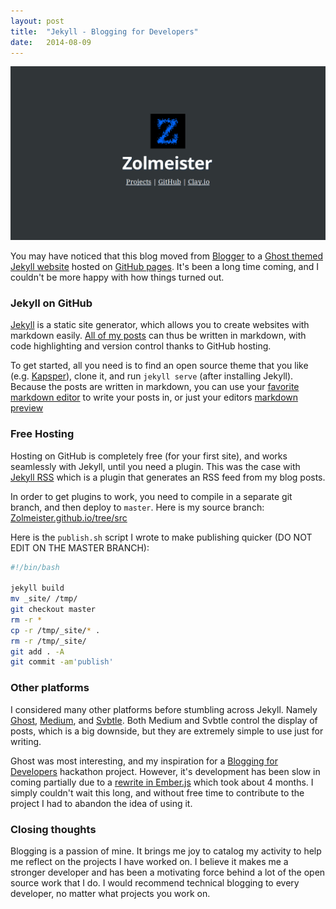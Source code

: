 ```yaml
---
layout: post
title:  "Jekyll - Blogging for Developers"
date:   2014-08-09
---
```


[![](/assets/images/blog-header.png)](/2014/08/jekyll-blogging-for-developers.html)

You may have noticed that this blog moved from [Blogger](http://zolmeister.blogspot.com/)
to a [Ghost themed](https://github.com/rosario/kasper) [Jekyll website](http://jekyllrb.com/)
hosted on [GitHub pages](https://pages.github.com/). It's been a long time coming,
and I couldn't be more happy with how things turned out.

### Jekyll on GitHub
[Jekyll](https://pages.github.com/) is a static site generator, which allows you
to create websites with markdown easily.
[All of my posts](https://github.com/Zolmeister/Zolmeister.github.io/tree/src/_posts)
can thus be written in markdown, with code highlighting and version control thanks to GitHub hosting.

To get started, all you need is to find an open source theme that you like
(e.g. [Kapsper](https://github.com/rosario/kasper)), clone it, and run `jekyll serve` (after installing Jekyll).
Because the posts are written in markdown, you can use your
[favorite markdown editor](http://dillinger.io/) to write your posts in, or just your editors [markdown preview](https://atom.io/packages/markdown-preview)

### Free Hosting
Hosting on GitHub is completely free (for your first site), and works seamlessly with Jekyll, until you need a plugin.
This was the case with [Jekyll RSS](https://github.com/agelber/jekyll-rss)
which is a plugin that generates an RSS feed from my blog posts.  

In order to get plugins to work, you need to compile in a separate git branch,
and then deploy to `master`. Here is my source branch:
[Zolmeister.github.io/tree/src](https://github.com/Zolmeister/Zolmeister.github.io/tree/src)

Here is the `publish.sh` script I wrote to make publishing quicker (DO NOT EDIT ON THE MASTER BRANCH):

```bash
#!/bin/bash

jekyll build
mv _site/ /tmp/
git checkout master
rm -r *
cp -r /tmp/_site/* .
rm -r /tmp/_site/
git add . -A
git commit -am'publish'
```

### Other platforms
I considered many other platforms before stumbling across Jekyll.
Namely [Ghost](https://ghost.org/), [Medium](https://medium.com/),
and [Svbtle](https://svbtle.com/).
Both Medium and Svbtle control the display of posts, which is a big downside,
but they are extremely simple to use just for writing.

Ghost was most interesting,
and my inspiration for a [Blogging for Developers](http://localhost:4000/2014/02/dematerializer-blogging-for-developers.html)
hackathon project. However, it's development has been slow in coming partially due
to a [rewrite in Ember.js](https://github.com/TryGhost/Ghost/issues?q=milestone%3A%220.4+Ember.js%22)
which took about 4 months. I simply couldn't wait this long, and without free
time to contribute to the project I had to abandon the idea of using it.

### Closing thoughts
Blogging is a passion of mine. It brings me joy to catalog my activity to help me reflect
on the projects I have worked on. I believe it makes me a stronger developer and
has been a motivating force behind a lot of the open source work that I do.
I would recommend technical blogging to every developer, no matter what projects you work on.
